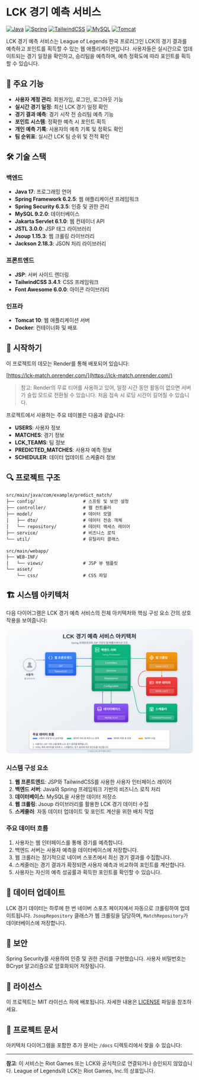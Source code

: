 # LCK 경기 예측 서비스

[![Java](https://img.shields.io/badge/Java-17-orange.svg)](https://www.oracle.com/java/)
[![Spring](https://img.shields.io/badge/Spring-6.2.5-brightgreen.svg)](https://spring.io/)
[![TailwindCSS](https://img.shields.io/badge/TailwindCSS-3.4.1-blue.svg)](https://tailwindcss.com/)
[![MySQL](https://img.shields.io/badge/MySQL-9.2.0-blue.svg)](https://www.mysql.com/)
[![Tomcat](https://img.shields.io/badge/Tomcat-10-red.svg)](https://tomcat.apache.org/)

LCK 경기 예측 서비스는 League of Legends 한국 프로리그인 LCK의 경기 결과를 예측하고 포인트를 획득할 수 있는 웹 애플리케이션입니다. 사용자들은 실시간으로 업데이트되는 경기 일정을 확인하고, 승리팀을 예측하며, 예측 정확도에 따라 포인트를 획득할 수 있습니다.

## 🌟 주요 기능

- **사용자 계정 관리**: 회원가입, 로그인, 로그아웃 기능
- **실시간 경기 일정**: 최신 LCK 경기 일정 확인
- **경기 결과 예측**: 경기 시작 전 승리팀 예측 기능
- **포인트 시스템**: 정확한 예측 시 포인트 획득
- **개인 예측 기록**: 사용자의 예측 기록 및 정확도 확인
- **팀 순위표**: 실시간 LCK 팀 순위 및 전적 확인

## 🛠 기술 스택

### 백엔드
- **Java 17**: 프로그래밍 언어
- **Spring Framework 6.2.5**: 웹 애플리케이션 프레임워크
- **Spring Security 6.3.5**: 인증 및 권한 관리
- **MySQL 9.2.0**: 데이터베이스
- **Jakarta Servlet 6.1.0**: 웹 컨테이너 API
- **JSTL 3.0.0**: JSP 태그 라이브러리
- **Jsoup 1.15.3**: 웹 크롤링 라이브러리
- **Jackson 2.18.3**: JSON 처리 라이브러리

### 프론트엔드
- **JSP**: 서버 사이드 렌더링
- **TailwindCSS 3.4.1**: CSS 프레임워크
- **Font Awesome 6.0.0**: 아이콘 라이브러리

### 인프라
- **Tomcat 10**: 웹 애플리케이션 서버
- **Docker**: 컨테이너화 및 배포

## 🚀 시작하기



이 프로젝트의 데모는 Render를 통해 배포되어 있습니다:

[https://lck-match.onrender.com/](https://lck-match.onrender.com/)

> 참고: Render의 무료 티어를 사용하고 있어, 일정 시간 동안 활동이 없으면 서버가 슬립 모드로 전환될 수 있습니다. 처음 접속 시 로딩 시간이 길어질 수 있습니다.

프로젝트에서 사용하는 주요 테이블은 다음과 같습니다:

- **USERS**: 사용자 정보
- **MATCHES**: 경기 정보
- **LCK_TEAMS**: 팀 정보
- **PREDICTED_MATCHES**: 사용자 예측 정보
- **SCHEDULER**: 데이터 업데이트 스케줄러 정보

## 🔍 프로젝트 구조

```
src/main/java/com/example/predict_match/
├── config/                  # 스프링 및 보안 설정
├── controller/              # 웹 컨트롤러
├── model/                   # 데이터 모델
│   ├── dto/                 # 데이터 전송 객체
│   └── repository/          # 데이터 액세스 레이어
├── service/                 # 비즈니스 로직
└── util/                    # 유틸리티 클래스

src/main/webapp/
├── WEB-INF/
│   └── views/               # JSP 뷰 템플릿
└── asset/
    └── css/                 # CSS 파일
```

## 🏗️ 시스템 아키텍처

다음 다이어그램은 LCK 경기 예측 서비스의 전체 아키텍처와 핵심 구성 요소 간의 상호작용을 보여줍니다:

![LCK 경기 예측 서비스 아키텍처](https://github.com/rbxo0128/predict_match/raw/main/docs/architecture.svg)


### 시스템 구성 요소

1. **웹 프론트엔드**: JSP와 TailwindCSS를 사용한 사용자 인터페이스 레이어
2. **백엔드 서버**: Java와 Spring 프레임워크 기반의 비즈니스 로직 처리
3. **데이터베이스**: MySQL을 사용한 데이터 저장소
4. **웹 크롤링**: Jsoup 라이브러리를 활용한 LCK 경기 데이터 수집
5. **스케줄러**: 자동 데이터 업데이트 및 포인트 계산을 위한 배치 작업

### 주요 데이터 흐름

1. 사용자는 웹 인터페이스를 통해 경기를 예측합니다.
2. 백엔드 서버는 사용자 예측을 데이터베이스에 저장합니다.
3. 웹 크롤러는 정기적으로 네이버 스포츠에서 최신 경기 결과를 수집합니다.
4. 스케줄러는 경기 결과가 확정되면 사용자 예측과 비교하여 포인트를 계산합니다.
5. 사용자는 자신의 예측 성공률과 획득한 포인트를 확인할 수 있습니다.

## 🔄 데이터 업데이트

LCK 경기 데이터는 하루에 한 번 네이버 스포츠 페이지에서 자동으로 크롤링하여 업데이트됩니다. `JsoupRepository` 클래스가 웹 크롤링을 담당하며, `MatchRepository`가 데이터베이스에 저장합니다.

## 🔐 보안

Spring Security를 사용하여 인증 및 권한 관리를 구현했습니다. 사용자 비밀번호는 BCrypt 알고리즘으로 암호화되어 저장됩니다.


## 📝 라이선스

이 프로젝트는 MIT 라이선스 하에 배포됩니다. 자세한 내용은 [LICENSE](LICENSE) 파일을 참조하세요.



## 📂 프로젝트 문서

아키텍처 다이어그램을 포함한 추가 문서는 `/docs` 디렉토리에서 찾을 수 있습니다:


---

**참고**: 이 서비스는 Riot Games 또는 LCK와 공식적으로 연결되거나 승인되지 않았습니다. League of Legends와 LCK는 Riot Games, Inc.의 상표입니다.